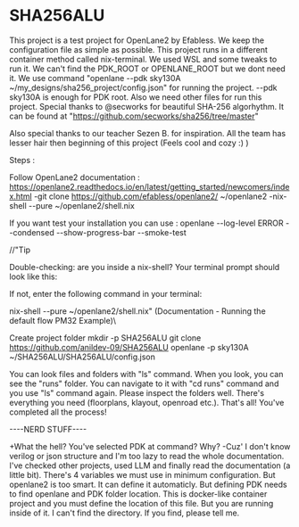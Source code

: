# SHA256ALU

This project is a test project for OpenLane2 by Efabless. We keep the configuration file as simple as possible. This project runs in a different container method called nix-terminal. We used WSL and some tweaks to run it. We can't find the PDK_ROOT or OPENLANE_ROOT but we dont need it. We use command "openlane --pdk sky130A ~/my_designs/sha256_project/config.json" for running the project. --pdk sky130A is enough for PDK root. Also we need other files for run this project. Special thanks to @secworks for beautiful SHA-256 algorhythm. It can be found at "https://github.com/secworks/sha256/tree/master"

Also special thanks to our teacher Sezen B. for inspiration. All the team has lesser hair then beginning of this project (Feels cool and cozy :) )

Steps :

Follow OpenLane2 documentation : https://openlane2.readthedocs.io/en/latest/getting_started/newcomers/index.html -git clone https://github.com/efabless/openlane2/ ~/openlane2 -nix-shell --pure ~/openlane2/shell.nix

If you want test your installation you can use : openlane --log-level ERROR --condensed --show-progress-bar --smoke-test

//"Tip

Double-checking: are you inside a nix-shell? Your terminal prompt should look like this:

If not, enter the following command in your terminal:

nix-shell --pure ~/openlane2/shell.nix" (Documentation - Running the default flow PM32 Example)\

Create project folder mkdir -p SHA256ALU git clone https://github.com/anildev-09/SHA256ALU openlane -p sky130A ~/SHA256ALU/SHA256ALU/config.json

You can look files and folders with "ls" command. When you look, you can see the "runs" folder. You can navigate to it with "cd runs" command and you use "ls" command again. Please inspect the folders well. There's everything you need (floorplans, klayout, openroad etc.). That's all! You've completed all the process!

----NERD STUFF----

+What the hell? You've selected PDK at command? Why? -Cuz' I don't know verilog or json structure and I'm too lazy to read the whole documentation. I've checked other projects, used LLM and finally read the documentation (a little bit). There's 4 variables we must use in minimum configuration. But openlane2 is too smart. It can define it automaticly. But defining PDK needs to find openlane and PDK folder location. This is docker-like container project and you must define the location of this file. But you are running inside of it. I can't find the directory. If you find, please tell me.
